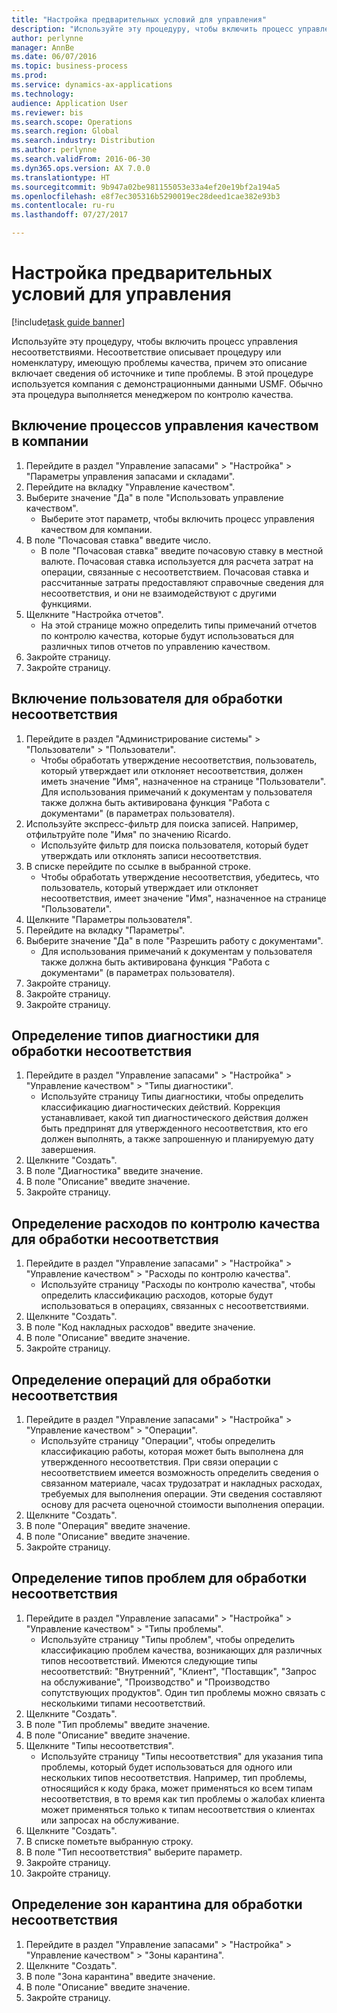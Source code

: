 ```yaml
--- 
title: "Настройка предварительных условий для управления"
description: "Используйте эту процедуру, чтобы включить процесс управления несоответствиями."
author: perlynne
manager: AnnBe
ms.date: 06/07/2016
ms.topic: business-process
ms.prod: 
ms.service: dynamics-ax-applications
ms.technology: 
audience: Application User
ms.reviewer: bis
ms.search.scope: Operations
ms.search.region: Global
ms.search.industry: Distribution
ms.author: perlynne
ms.search.validFrom: 2016-06-30
ms.dyn365.ops.version: AX 7.0.0
ms.translationtype: HT
ms.sourcegitcommit: 9b947a02be981155053e33a4ef20e19bf2a194a5
ms.openlocfilehash: e8f7ec305316b5290019ec28deed1cae382e93b3
ms.contentlocale: ru-ru
ms.lasthandoff: 07/27/2017

---
```

# <a name="set-up-prerequisites-for-management"></a>Настройка предварительных условий для управления

[!include[task guide banner](../../includes/task-guide-banner.md)]

Используйте эту процедуру, чтобы включить процесс управления несоответствиями. Несоответствие описывает процедуру или номенклатуру, имеющую проблемы качества, причем это описание включает сведения об источнике и типе проблемы. В этой процедуре используется компания с демонстрационными данными USMF. Обычно эта процедура выполняется менеджером по контролю качества.


## <a name="enable-quality-management-processes-within-the-company"></a>Включение процессов управления качеством в компании
1. Перейдите в раздел "Управление запасами" > "Настройка" > "Параметры управления запасами и складами".
2. Перейдите на вкладку "Управление качеством".
3. Выберите значение "Да" в поле "Использовать управление качеством".
    * Выберите этот параметр, чтобы включить процесс управления качеством для компании.  
4. В поле "Почасовая ставка" введите число.
    * В поле "Почасовая ставка" введите почасовую ставку в местной валюте. Почасовая ставка используется для расчета затрат на операции, связанные с несоответствием. Почасовая ставка и рассчитанные затраты предоставляют справочные сведения для несоответствия, и они не взаимодействуют с другими функциями.  
5. Щелкните "Настройка отчетов".
    * На этой странице можно определить типы примечаний отчетов по контролю качества, которые будут использоваться для различных типов отчетов по управлению качеством.  
6. Закройте страницу.
7. Закройте страницу.

## <a name="enable-user-for-nonconformance-processing"></a>Включение пользователя для обработки несоответствия
1. Перейдите в раздел "Администрирование системы" > "Пользователи" > "Пользователи".
    * Чтобы обработать утверждение несоответствия, пользователь, который утверждает или отклоняет несоответствия, должен иметь значение "Имя", назначенное на странице "Пользователи". Для использования примечаний к документам у пользователя также должна быть активирована функция "Работа с документами" (в параметрах пользователя).  
2. Используйте экспресс-фильтр для поиска записей. Например, отфильтруйте поле "Имя" по значению Ricardo.
    * Используйте фильтр для поиска пользователя, который будет утверждать или отклонять записи несоответствия.  
3. В списке перейдите по ссылке в выбранной строке.
    * Чтобы обработать утверждение несоответствия, убедитесь, что пользователь, который утверждает или отклоняет несоответствия, имеет значение "Имя", назначенное на странице "Пользователи".  
4. Щелкните "Параметры пользователя".
5. Перейдите на вкладку "Параметры".
6. Выберите значение "Да" в поле "Разрешить работу с документами".
    * Для использования примечаний к документам у пользователя также должна быть активирована функция "Работа с документами" (в параметрах пользователя).  
7. Закройте страницу.
8. Закройте страницу.
9. Закройте страницу.

## <a name="define-diagnostic-types-for-nonconformance-processing"></a>Определение типов диагностики для обработки несоответствия
1. Перейдите в раздел "Управление запасами" > "Настройка" > "Управление качеством" > "Типы диагностики".
    * Используйте страницу Типы диагностики, чтобы определить классификацию диагностических действий. Коррекция устанавливает, какой тип диагностического действия должен быть предпринят для утвержденного несоответствия, кто его должен выполнять, а также запрошенную и планируемую дату завершения.  
2. Щелкните "Создать".
3. В поле "Диагностика" введите значение.
4. В поле "Описание" введите значение.
5. Закройте страницу.

## <a name="define-quality-charges-for-nonconformance-processing"></a>Определение расходов по контролю качества для обработки несоответствия
1. Перейдите в раздел "Управление запасами" > "Настройка" > "Управление качеством" > "Расходы по контролю качества".
    * Используйте страницу "Расходы по контролю качества", чтобы определить классификацию расходов, которые будут использоваться в операциях, связанных с несоответствиями.  
2. Щелкните "Создать".
3. В поле "Код накладных расходов" введите значение.
4. В поле "Описание" введите значение.
5. Закройте страницу.

## <a name="define-the-operations-for-nonconformance-processing"></a>Определение операций для обработки несоответствия
1. Перейдите в раздел "Управление запасами" > "Настройка" > "Управление качеством" > "Операции".
    * Используйте страницу "Операции", чтобы определить классификацию работы, которая может быть выполнена для утвержденного несоответствия. При связи операции с несоответствием имеется возможность определить сведения о связанном материале, часах трудозатрат и накладных расходах, требуемых для выполнения операции. Эти сведения составляют основу для расчета оценочной стоимости выполнения операции.  
2. Щелкните "Создать".
3. В поле "Операция" введите значение.
4. В поле "Описание" введите значение.
5. Закройте страницу.

## <a name="define-problem-types-for-nonconformance-processing"></a>Определение типов проблем для обработки несоответствия
1. Перейдите в раздел "Управление запасами" > "Настройка" > "Управление качеством" > "Типы проблемы".
    * Используйте страницу "Типы проблем", чтобы определить классификацию проблем качества, возникающих для различных типов несоответствий. Имеются следующие типы несоответствий: "Внутренний", "Клиент", "Поставщик", "Запрос на обслуживание", "Производство" и "Производство сопутствующих продуктов". Один тип проблемы можно связать с несколькими типами несоответствий.  
2. Щелкните "Создать".
3. В поле "Тип проблемы" введите значение.
4. В поле "Описание" введите значение.
5. Щелкните "Типы несоответствия".
    * Используйте страницу "Типы несоответствия" для указания типа проблемы, который будет использоваться для одного или нескольких типов несоответствия. Например, тип проблемы, относящийся к коду брака, может применяться ко всем типам несоответствия, в то время как тип проблемы о жалобах клиента может применяться только к типам несоответствия о клиентах или запросах на обслуживание.  
6. Щелкните "Создать".
7. В списке пометьте выбранную строку.
8. В поле "Тип несоответствия" выберите параметр.
9. Закройте страницу.
10. Закройте страницу.

## <a name="define-quarantine-zones-for-nonconformance-processing"></a>Определение зон карантина для обработки несоответствия
1. Перейдите в раздел "Управление запасами" > "Настройка" > "Управление качеством" > "Зоны карантина".
2. Щелкните "Создать".
3. В поле "Зона карантина" введите значение.
4. В поле "Описание" введите значение.
5. Закройте страницу.


